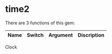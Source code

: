 time2
=====
There are 3 functions of this gem:

Name|Switch|Argument|Discription|
:--:|:----:|:------:|:---------:|
Clock